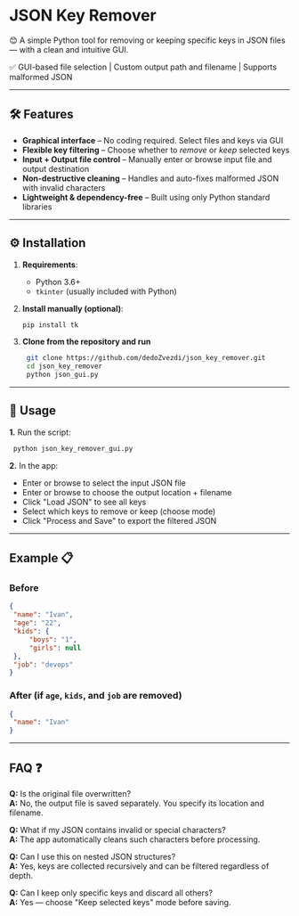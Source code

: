 # JSON Key Remover

😊 A simple Python tool for removing or keeping specific keys in JSON files — with a clean and intuitive GUI.

✅ GUI-based file selection | Custom output path and filename | Supports malformed JSON

---

## 🛠 Features

- **Graphical interface** – No coding required. Select files and keys via GUI
- **Flexible key filtering** – Choose whether to *remove* or *keep* selected keys
- **Input + Output file control** – Manually enter or browse input file and output destination
- **Non-destructive cleaning** – Handles and auto-fixes malformed JSON with invalid characters
- **Lightweight & dependency-free** – Built using only Python standard libraries

---

## ⚙️ Installation

1. **Requirements**:
   - Python 3.6+  
   - `tkinter` (usually included with Python)

2. **Install manually (optional)**:
   ```bash
   pip install tk
   ```
3. **Clone from the repository and run**
   ```bash  
    git clone https://github.com/dedoZvezdi/json_key_remover.git
    cd json_key_remover
    python json_gui.py
   ```
   
---

## 🚀 Usage

**1.** Run the script:
   ```bash
    python json_key_remover_gui.py
   ```
**2.** In the app:

  - Enter or browse to select the input JSON file
  - Enter or browse to choose the output location + filename
  - Click "Load JSON" to see all keys
  - Select which keys to remove or keep (choose mode)
  - Click "Process and Save" to export the filtered JSON
---

## Example 📋

### Before

   ```JSON
{
    "name": "Ivan",
    "age": "22",
    "kids": {
        "boys": "1",
        "girls": null
    },
    "job": "devops"
}
   ```
### After (if `age`, `kids`, and `job` are removed)

   ```JSON
{
    "name": "Ivan"
}
   ```
---

## FAQ ❓

 **Q:** Is the original file overwritten?  
  **A:** No, the output file is saved separately. You specify its location and filename.

 **Q:** What if my JSON contains invalid or special characters?  
  **A:** The app automatically cleans such characters before processing.

 **Q:** Can I use this on nested JSON structures?  
  **A:** Yes, keys are collected recursively and can be filtered regardless of depth.

 **Q:** Can I keep only specific keys and discard all others?  
  **A:** Yes — choose "Keep selected keys" mode before saving.
